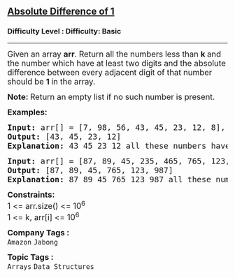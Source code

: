 <h2><a href="https://www.geeksforgeeks.org/problems/absolute-difference-11156/1?page=29&difficulty=Basic&status=unsolved,attempted&sortBy=accuracy">Absolute Difference of 1</a></h2><h3>Difficulty Level : Difficulty: Basic</h3><hr><div class="problems_problem_content__Xm_eO"><p><span style="font-size: 18px;">Given an array <strong>arr</strong>. Return all the numbers less than <strong>k&nbsp;</strong>and the number which have at least two digits and the absolute difference between every adjacent digit of that number should be <strong>1&nbsp;</strong>in the array.</span></p>
<p><span style="font-size: 18px;"><strong>Note: </strong>Return an empty list if no such number is present.</span></p>
<p><span style="font-size: 18px;"><strong>Examples:</strong></span></p>
<pre><span style="font-size: 18px;"><strong>Input: </strong>arr[] = [7, 98, 56, 43, 45, 23, 12, 8], k = 54
<strong>Output:</strong> [43, 45, 23, 12]
<strong>Explanation:</strong> 43 45 23 12 all these numbers have adjacent digits diff as 1 and they areless than 54.</span></pre>
<pre><span style="font-size: 18px;"><strong>Input:</strong> arr[] = [87, 89, 45, 235, 465, 765, 123, 987, 499, 655], k = 1000
<strong>Output:</strong> [87, 89, 45, 765, 123, 987]
<strong>Explanation:</strong> 87 89 45 765 123 987 all these numbers have adjacent digits diff as 1 and they areless than 1000.</span>
</pre>
<p><span style="font-size: 18px;"><strong>Constraints:</strong><br>1 &lt;= arr.size() &lt;= 10<sup>6</sup><br>1 &lt;= k, arr[i] &lt;= 10<sup>6</sup></span></p></div><p><span style=font-size:18px><strong>Company Tags : </strong><br><code>Amazon</code>&nbsp;<code>Jabong</code>&nbsp;<br><p><span style=font-size:18px><strong>Topic Tags : </strong><br><code>Arrays</code>&nbsp;<code>Data Structures</code>&nbsp;